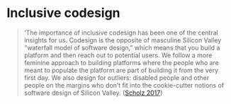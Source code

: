 # Inclusive codesign

> ‘The importance of inclusive codesign has been one of the central insights for us. Codesign is the opposite of masculine Silicon Valley “waterfall model of software design,” which means that you build a platform and then reach out to potential users. We follow a more feminine approach to building platforms where the people who are meant to populate the platform are part of building it from the very first day. We also design for outliers: disabled people and other people on the margins who don’t fit into the cookie-cutter notions of software design of Silicon Valley. ([Scholz 2017](https://platform.coop/stories/what-i-really-said-on-the-canary-islands))
